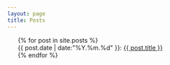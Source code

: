 ```yaml
---
layout: page
title: Posts
---
```


<ul>
	{% for post in site.posts %}
		<li style ="list-style-type: none;">
			{{ post.date | date:"%Y.%m.%d" }}: <a href = "{{ post.url | relative_url }}">{{ post.title }}</a>
		</li>
	{% endfor %}
</ul>

<!--
<h2>Categories</h2>

{% capture site_tags %}{% for tag in site.tags %}{{ tag | first }}{% unless forloop.last %},{% endunless %}{% endfor %}{% endcapture %}
{% assign tags_list = site_tags | split:',' | sort %}

<ul>
  {% for item in (0..site.tags.size) %}{% unless forloop.last %}
    {% capture this_word %}{{ tags_list[item] | strip_newlines }}{% endcapture %}
    <a href="./tags.html#{{ this_word }}"><span>{{ this_word }}</span></a> [<span>{{ site.tags[this_word].size }}</span>]
  {% endunless %}{% endfor %}
</ul>
